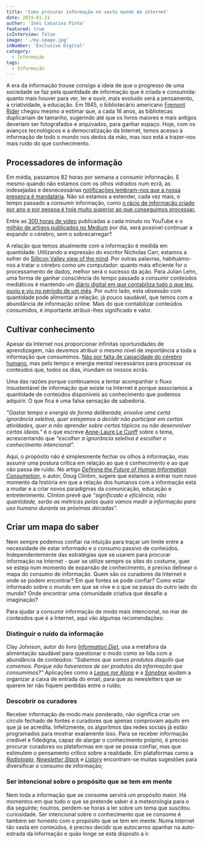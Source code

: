 ```yaml
---
title: 'Como procurar informação no vasto mundo da internet'
date: 2019-01-21
author: 'Inês Catarina Pinto'
featured: true
isInterview: false
image: './my-image.jpg'
inNumber: 'Exclusivo Digital'
category:
  - Informação
tags:
  - Informação
---
```


A era da informação trouxe consigo a ideia de que o progresso de uma sociedade se faz pela quantidade de informação que é criada e consumida: quanto mais houver para ver, ler e ouvir, mais evoluído será a pensamento, a criatividade, a educação. Em 1945, o bibliotecário americano [Fremont Rider](https://www.historyofinformation.com/detail.php?id=2070) chegou mesmo a estimar que, a cada 16 anos, as bibliotecas duplicariam de tamanho, sugerindo até que os livros maiores e mais antigos deveriam ser fotografados e arquivados, para ganhar espaço. Hoje, com os avanços tecnológicos e a democratização da Internet, temos acesso à informação de todo o mundo nos dedos da mão, mas isso está a trazer-nos mais ruído do que conhecimento.

## Processadores de informação

Em média, passamos 82 horas por semana a consumir informação. E mesmo quando não estamos com os olhos vidrados num ecrã, as indesejadas e desnecessárias [notificações lembram-nos que a nossa presença é mandatária](https://thistooshallgrow.com/blog/mindful-notifications). Não só estamos a estender, cada vez mais, o tempo passado a consumir informação, como [o rácio de informação criado por ano e por pessoa é hoje muito superior ao que conseguimos processar.](https://loupventures.com/defining-the-future-of-human-information-consumption/)

Entre as [300 horas de vídeo](https://blog.microfocus.com/how-much-data-is-created-on-the-internet-each-day/) publicadas a cada minuto no YouTube e o [milhão de artigos publicados no Medium](https://medium.com/feedium/how-many-stories-are-published-on-medium-each-month-fe4abb5c2ac0) por dia, será possível continuar a expandir o cérebro, sem o sobrecarregar?

A relação que temos atualmente com a informação é medida em quantidade. Utilizando a expressão do escritor Nicholas Carr, estamos a sofrer do [Sillicon Valley view of the mind](http://www.nicholascarr.com/?page_id=16). Por outras palavras, habituámo-nos a tratar o cérebro como um computador: quanto mais eficiente for o processamento de dados, melhor será o sucesso da ação. Para Julian Lehn, uma forma de ganhar consciência do tempo passado a consumir conteúdos mediáticos é mantendo um [diário digital em que contabiliza tudo o que leu, ouviu e viu no período de um mês](https://julian.digital/2021/01/02/media-consumption-dec-2020/). Por outro lado, esta obsessão com quantidade pode alimentar a relação, já pouco saudável, que temos com a abundância de informação online. Mais do que contabilizar conteúdos consumidos, é importante atribuir-lhes significado e valor.

## Cultivar conhecimento

Apesar da Internet nos proporcionar infinitas oportunidades de aprendizagem, não devemos atribuir o mesmo nível de importância a toda a informação que consumimos. [Não por falta de capacidade do cérebro humano](https://www.scientificamerican.com/article/what-is-the-memory-capacity/), mas pelo tempo e energia mental necessários para processar os conteúdos que, todos os dias, inundam os nossos ecrãs.

Uma das razões porque continuamos a tentar acompanhar o fluxo insustentável de informação que existe na Internet é porque associamos a quantidade de conteúdos disponíveis ao conhecimento que podemos adquirir. O que fica é uma falsa sensação de sabedoria.

_"Gastar tempo e energia de forma deliberada, envolve uma certa ignorância seletiva, quer estejamos a decidir não participar em certas atividades, quer a não aprender sobre certos tópicos ou não desenvolver certas ideias."_ é o que escreve [Anne-Laure Le Cunff](https://nesslabs.com/selective-ignorance) sobre o tema, acrescentando que _"escolher a ignorância seletiva é escolher o conhecimento intencional"._

Aqui, o propósito não é simplesmente fechar os olhos à informação, mas assumir uma postura crítica em relação ao que é conhecimento e ao que não passa de ruído. No artigo _[Defining the Future of Human Information Consumption](https://loupventures.com/defining-the-future-of-human-information-consumption/)_, o autor, Doug Clinton, sugere que estamos a entrar num novo momento da história em que a relação dos humanos com a informação está a mudar e a criar novos paradigmas da comunicação, educação e entretenimento. Clinton prevê que _"significado e eficiência, não quantidade, serão as métricas pelas quais vamos medir a informação para uso humano durante as próximas décadas"._

## Criar um mapa do saber

Nem sempre podemos confiar na intuição para traçar um limite entre a necessidade de estar informado e o consumo passivo de conteúdos. Independentemente das estratégias que se usarem para procurar informação na Internet - quer se utilize sempre os sites do costume, quer se esteja num momento de expansão de conhecimento, é preciso delinear o mapa do consumo de informação.
Quem são os curadores da Internet e onde se podem encontrar? Em que fontes se pode confiar? Como estar informado sobre o mundo em que se vive e o que se passa do outro lado do mundo? Onde encontrar uma comunidade criativa que desafie a imaginação?

Para ajudar a consumir informação de modo mais intencional, no mar de conteúdos que é a Internet, aqui vão algumas recomendações:

### Distinguir o ruído da informação

Clay Johnson, autor do livro _[Information Diet](https://www.goodreads.com/book/show/12799077-the-information-diet)_, usa a metáfora da alimentação saudável para questionar o modo como se lida com a abundância de conteúdos: _"Sabemos que somos produtos daquilo que comemos. Porque não haveremos de ser produtos da informação que consumimos?"_ Aplicações como a _[Leave me Alone](https://leavemealone.app/)_ e a _[Sanebox](https://www.sanebox.com/)_ ajudam a organizar a caixa de entrada do email, para que as newsletters que se querem ler não fiquem perdidas entre o ruído;

### Descobrir os curadores

Receber informação de modo mais ponderado, não significa criar um círculo fechado de fontes e curadores que apenas comprovam aquilo em que já se acredita. Infelizmente, os algoritmos das redes sociais já estão programados para mostrar exatamente isso. Para se receber informação credível e fidedigna, capaz de alargar o conhecimento próprio, é preciso procurar curadores ou plataformas em que se possa confiar, mas que estimulem o pensamento crítico sobre a realidade. Em plataformas como a [_Radiotopia_](https://www.radiotopia.fm/), _[Newsletter Stack](https://newsletterstack.com/)_ e _[Listory](https://www.listory.com/en/)_ encontram-se muitas sugestões para diversificar o consumo de informação;

### Ser intencional sobre o propósito que se tem em mente

Nem toda a informação que se consome servirá um propósito maior. Há momentos em que tudo o que se pretende saber é a meteorologia para o dia seguinte; noutros, perdem-se horas a ler sobre um tema que suscitou curiosidade. Ser intencional sobre o conhecimento que se consome é também ser honesto com o propósito que se tem em mente. Numa Internet tão vasta em conteúdos, é preciso decidir que autocarros apanhar na auto-estrada da informação e quão longe se está disposto a ir.
